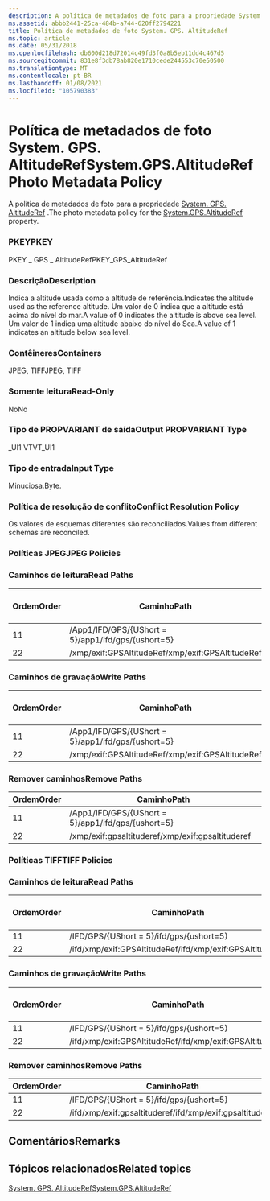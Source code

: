 ```yaml
---
description: A política de metadados de foto para a propriedade System. GPS. AltitudeRef.
ms.assetid: abbb2441-25ca-484b-a744-620ff2794221
title: Política de metadados de foto System. GPS. AltitudeRef
ms.topic: article
ms.date: 05/31/2018
ms.openlocfilehash: db600d218d72014c49fd3f0a8b5eb11dd4c467d5
ms.sourcegitcommit: 831e8f3db78ab820e1710cede244553c70e50500
ms.translationtype: MT
ms.contentlocale: pt-BR
ms.lasthandoff: 01/08/2021
ms.locfileid: "105790383"
---
```

# <a name="systemgpsaltituderef-photo-metadata-policy"></a><span data-ttu-id="6a51f-103">Política de metadados de foto System. GPS. AltitudeRef</span><span class="sxs-lookup"><span data-stu-id="6a51f-103">System.GPS.AltitudeRef Photo Metadata Policy</span></span>

<span data-ttu-id="6a51f-104">A política de metadados de foto para a propriedade [System. GPS. AltitudeRef](../properties/props-system-gps-altituderef.md) .</span><span class="sxs-lookup"><span data-stu-id="6a51f-104">The photo metadata policy for the [System.GPS.AltitudeRef](../properties/props-system-gps-altituderef.md) property.</span></span>

### <a name="pkey"></a><span data-ttu-id="6a51f-105">PKEY</span><span class="sxs-lookup"><span data-stu-id="6a51f-105">PKEY</span></span>

<span data-ttu-id="6a51f-106">PKEY \_ GPS \_ AltitudeRef</span><span class="sxs-lookup"><span data-stu-id="6a51f-106">PKEY\_GPS\_AltitudeRef</span></span>

### <a name="description"></a><span data-ttu-id="6a51f-107">Descrição</span><span class="sxs-lookup"><span data-stu-id="6a51f-107">Description</span></span>

<span data-ttu-id="6a51f-108">Indica a altitude usada como a altitude de referência.</span><span class="sxs-lookup"><span data-stu-id="6a51f-108">Indicates the altitude used as the reference altitude.</span></span> <span data-ttu-id="6a51f-109">Um valor de 0 indica que a altitude está acima do nível do mar.</span><span class="sxs-lookup"><span data-stu-id="6a51f-109">A value of 0 indicates the altitude is above sea level.</span></span> <span data-ttu-id="6a51f-110">Um valor de 1 indica uma altitude abaixo do nível do Sea.</span><span class="sxs-lookup"><span data-stu-id="6a51f-110">A value of 1 indicates an altitude below sea level.</span></span>

### <a name="containers"></a><span data-ttu-id="6a51f-111">Contêineres</span><span class="sxs-lookup"><span data-stu-id="6a51f-111">Containers</span></span>

<span data-ttu-id="6a51f-112">JPEG, TIFF</span><span class="sxs-lookup"><span data-stu-id="6a51f-112">JPEG, TIFF</span></span>

### <a name="read-only"></a><span data-ttu-id="6a51f-113">Somente leitura</span><span class="sxs-lookup"><span data-stu-id="6a51f-113">Read-Only</span></span>

<span data-ttu-id="6a51f-114">No</span><span class="sxs-lookup"><span data-stu-id="6a51f-114">No</span></span>

### <a name="output-propvariant-type"></a><span data-ttu-id="6a51f-115">Tipo de PROPVARIANT de saída</span><span class="sxs-lookup"><span data-stu-id="6a51f-115">Output PROPVARIANT Type</span></span>

<span data-ttu-id="6a51f-116">\_UI1 VT</span><span class="sxs-lookup"><span data-stu-id="6a51f-116">VT\_UI1</span></span>

### <a name="input-type"></a><span data-ttu-id="6a51f-117">Tipo de entrada</span><span class="sxs-lookup"><span data-stu-id="6a51f-117">Input Type</span></span>

<span data-ttu-id="6a51f-118">Minuciosa.</span><span class="sxs-lookup"><span data-stu-id="6a51f-118">Byte.</span></span>

### <a name="conflict-resolution-policy"></a><span data-ttu-id="6a51f-119">Política de resolução de conflito</span><span class="sxs-lookup"><span data-stu-id="6a51f-119">Conflict Resolution Policy</span></span>

<span data-ttu-id="6a51f-120">Os valores de esquemas diferentes são reconciliados.</span><span class="sxs-lookup"><span data-stu-id="6a51f-120">Values from different schemas are reconciled.</span></span>

### <a name="jpeg-policies"></a><span data-ttu-id="6a51f-121">Políticas JPEG</span><span class="sxs-lookup"><span data-stu-id="6a51f-121">JPEG Policies</span></span>

### <a name="read-paths"></a><span data-ttu-id="6a51f-122">Caminhos de leitura</span><span class="sxs-lookup"><span data-stu-id="6a51f-122">Read Paths</span></span>



| <span data-ttu-id="6a51f-123">Ordem</span><span class="sxs-lookup"><span data-stu-id="6a51f-123">Order</span></span> | <span data-ttu-id="6a51f-124">Caminho</span><span class="sxs-lookup"><span data-stu-id="6a51f-124">Path</span></span>                     | <span data-ttu-id="6a51f-125">Formato de disco</span><span class="sxs-lookup"><span data-stu-id="6a51f-125">Disk Format</span></span> |
|-------|--------------------------|-------------|
| <span data-ttu-id="6a51f-126">1</span><span class="sxs-lookup"><span data-stu-id="6a51f-126">1</span></span>     | <span data-ttu-id="6a51f-127">/App1/IFD/GPS/{UShort = 5}</span><span class="sxs-lookup"><span data-stu-id="6a51f-127">/app1/ifd/gps/{ushort=5}</span></span> | <span data-ttu-id="6a51f-128">byte</span><span class="sxs-lookup"><span data-stu-id="6a51f-128">byte</span></span>        |
| <span data-ttu-id="6a51f-129">2</span><span class="sxs-lookup"><span data-stu-id="6a51f-129">2</span></span>     | <span data-ttu-id="6a51f-130">/xmp/exif:GPSAltitudeRef</span><span class="sxs-lookup"><span data-stu-id="6a51f-130">/xmp/exif:GPSAltitudeRef</span></span> | <span data-ttu-id="6a51f-131">Unicode</span><span class="sxs-lookup"><span data-stu-id="6a51f-131">unicode</span></span>     |



 

### <a name="write-paths"></a><span data-ttu-id="6a51f-132">Caminhos de gravação</span><span class="sxs-lookup"><span data-stu-id="6a51f-132">Write Paths</span></span>



| <span data-ttu-id="6a51f-133">Ordem</span><span class="sxs-lookup"><span data-stu-id="6a51f-133">Order</span></span> | <span data-ttu-id="6a51f-134">Caminho</span><span class="sxs-lookup"><span data-stu-id="6a51f-134">Path</span></span>                     | <span data-ttu-id="6a51f-135">Formato de disco</span><span class="sxs-lookup"><span data-stu-id="6a51f-135">Disk Format</span></span> |
|-------|--------------------------|-------------|
| <span data-ttu-id="6a51f-136">1</span><span class="sxs-lookup"><span data-stu-id="6a51f-136">1</span></span>     | <span data-ttu-id="6a51f-137">/App1/IFD/GPS/{UShort = 5}</span><span class="sxs-lookup"><span data-stu-id="6a51f-137">/app1/ifd/gps/{ushort=5}</span></span> | <span data-ttu-id="6a51f-138">byte</span><span class="sxs-lookup"><span data-stu-id="6a51f-138">byte</span></span>        |
| <span data-ttu-id="6a51f-139">2</span><span class="sxs-lookup"><span data-stu-id="6a51f-139">2</span></span>     | <span data-ttu-id="6a51f-140">/xmp/exif:GPSAltitudeRef</span><span class="sxs-lookup"><span data-stu-id="6a51f-140">/xmp/exif:GPSAltitudeRef</span></span> | <span data-ttu-id="6a51f-141">Unicode</span><span class="sxs-lookup"><span data-stu-id="6a51f-141">unicode</span></span>     |



 

### <a name="remove-paths"></a><span data-ttu-id="6a51f-142">Remover caminhos</span><span class="sxs-lookup"><span data-stu-id="6a51f-142">Remove Paths</span></span>



| <span data-ttu-id="6a51f-143">Ordem</span><span class="sxs-lookup"><span data-stu-id="6a51f-143">Order</span></span> | <span data-ttu-id="6a51f-144">Caminho</span><span class="sxs-lookup"><span data-stu-id="6a51f-144">Path</span></span>                     |
|-------|--------------------------|
| <span data-ttu-id="6a51f-145">1</span><span class="sxs-lookup"><span data-stu-id="6a51f-145">1</span></span>     | <span data-ttu-id="6a51f-146">/App1/IFD/GPS/{UShort = 5}</span><span class="sxs-lookup"><span data-stu-id="6a51f-146">/app1/ifd/gps/{ushort=5}</span></span> |
| <span data-ttu-id="6a51f-147">2</span><span class="sxs-lookup"><span data-stu-id="6a51f-147">2</span></span>     | <span data-ttu-id="6a51f-148">/xmp/exif:gpsaltituderef</span><span class="sxs-lookup"><span data-stu-id="6a51f-148">/xmp/exif:gpsaltituderef</span></span> |



 

### <a name="tiff-policies"></a><span data-ttu-id="6a51f-149">Políticas TIFF</span><span class="sxs-lookup"><span data-stu-id="6a51f-149">TIFF Policies</span></span>

### <a name="read-paths"></a><span data-ttu-id="6a51f-150">Caminhos de leitura</span><span class="sxs-lookup"><span data-stu-id="6a51f-150">Read Paths</span></span>



| <span data-ttu-id="6a51f-151">Ordem</span><span class="sxs-lookup"><span data-stu-id="6a51f-151">Order</span></span> | <span data-ttu-id="6a51f-152">Caminho</span><span class="sxs-lookup"><span data-stu-id="6a51f-152">Path</span></span>                         | <span data-ttu-id="6a51f-153">Formato de disco</span><span class="sxs-lookup"><span data-stu-id="6a51f-153">Disk Format</span></span> |
|-------|------------------------------|-------------|
| <span data-ttu-id="6a51f-154">1</span><span class="sxs-lookup"><span data-stu-id="6a51f-154">1</span></span>     | <span data-ttu-id="6a51f-155">/IFD/GPS/{UShort = 5}</span><span class="sxs-lookup"><span data-stu-id="6a51f-155">/ifd/gps/{ushort=5}</span></span>          | <span data-ttu-id="6a51f-156">byte</span><span class="sxs-lookup"><span data-stu-id="6a51f-156">byte</span></span>        |
| <span data-ttu-id="6a51f-157">2</span><span class="sxs-lookup"><span data-stu-id="6a51f-157">2</span></span>     | <span data-ttu-id="6a51f-158">/ifd/xmp/exif:GPSAltitudeRef</span><span class="sxs-lookup"><span data-stu-id="6a51f-158">/ifd/xmp/exif:GPSAltitudeRef</span></span> | <span data-ttu-id="6a51f-159">Unicode</span><span class="sxs-lookup"><span data-stu-id="6a51f-159">unicode</span></span>     |



 

### <a name="write-paths"></a><span data-ttu-id="6a51f-160">Caminhos de gravação</span><span class="sxs-lookup"><span data-stu-id="6a51f-160">Write Paths</span></span>



| <span data-ttu-id="6a51f-161">Ordem</span><span class="sxs-lookup"><span data-stu-id="6a51f-161">Order</span></span> | <span data-ttu-id="6a51f-162">Caminho</span><span class="sxs-lookup"><span data-stu-id="6a51f-162">Path</span></span>                         | <span data-ttu-id="6a51f-163">Formato de disco</span><span class="sxs-lookup"><span data-stu-id="6a51f-163">Disk Format</span></span> |
|-------|------------------------------|-------------|
| <span data-ttu-id="6a51f-164">1</span><span class="sxs-lookup"><span data-stu-id="6a51f-164">1</span></span>     | <span data-ttu-id="6a51f-165">/IFD/GPS/{UShort = 5}</span><span class="sxs-lookup"><span data-stu-id="6a51f-165">/ifd/gps/{ushort=5}</span></span>          | <span data-ttu-id="6a51f-166">byte</span><span class="sxs-lookup"><span data-stu-id="6a51f-166">byte</span></span>        |
| <span data-ttu-id="6a51f-167">2</span><span class="sxs-lookup"><span data-stu-id="6a51f-167">2</span></span>     | <span data-ttu-id="6a51f-168">/ifd/xmp/exif:GPSAltitudeRef</span><span class="sxs-lookup"><span data-stu-id="6a51f-168">/ifd/xmp/exif:GPSAltitudeRef</span></span> | <span data-ttu-id="6a51f-169">Unicode</span><span class="sxs-lookup"><span data-stu-id="6a51f-169">unicode</span></span>     |



 

### <a name="remove-paths"></a><span data-ttu-id="6a51f-170">Remover caminhos</span><span class="sxs-lookup"><span data-stu-id="6a51f-170">Remove Paths</span></span>



| <span data-ttu-id="6a51f-171">Ordem</span><span class="sxs-lookup"><span data-stu-id="6a51f-171">Order</span></span> | <span data-ttu-id="6a51f-172">Caminho</span><span class="sxs-lookup"><span data-stu-id="6a51f-172">Path</span></span>                         |
|-------|------------------------------|
| <span data-ttu-id="6a51f-173">1</span><span class="sxs-lookup"><span data-stu-id="6a51f-173">1</span></span>     | <span data-ttu-id="6a51f-174">/IFD/GPS/{UShort = 5}</span><span class="sxs-lookup"><span data-stu-id="6a51f-174">/ifd/gps/{ushort=5}</span></span>          |
| <span data-ttu-id="6a51f-175">2</span><span class="sxs-lookup"><span data-stu-id="6a51f-175">2</span></span>     | <span data-ttu-id="6a51f-176">/ifd/xmp/exif:gpsaltituderef</span><span class="sxs-lookup"><span data-stu-id="6a51f-176">/ifd/xmp/exif:gpsaltituderef</span></span> |



 

## <a name="remarks"></a><span data-ttu-id="6a51f-177">Comentários</span><span class="sxs-lookup"><span data-stu-id="6a51f-177">Remarks</span></span>

## <a name="related-topics"></a><span data-ttu-id="6a51f-178">Tópicos relacionados</span><span class="sxs-lookup"><span data-stu-id="6a51f-178">Related topics</span></span>

<dl> <dt>

[<span data-ttu-id="6a51f-179">System. GPS. AltitudeRef</span><span class="sxs-lookup"><span data-stu-id="6a51f-179">System.GPS.AltitudeRef</span></span>](../properties/props-system-gps-altituderef.md)
</dt> </dl>

 

 
